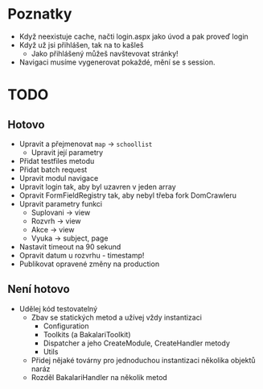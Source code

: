 # Poznatky
 - Když neexistuje cache, načti login.aspx jako úvod a pak proveď login
 - Když už jsi přihlášen, tak na to kašleš
 	- Jako přihlášený můžeš navštevovat stránky! 
 - Navigaci musíme vygenerovat pokaždé, mění se s session. 

# TODO
## Hotovo
- Upravit a přejmenovat `map` -> `schoollist`
	- Upravit její parametry
- Přidat testfiles metodu
- Přidat batch request
- Upravit modul navigace
- Upravit login tak, aby byl uzavren v jeden array
- Opravit FormFieldRegistry tak, aby nebyl třeba fork DomCrawleru
- Upravit parametry funkci
	- Suplovani -> view
	- Rozvrh -> view
	- Akce -> view
	- Vyuka -> subject, page
- Nastavit timeout na 90 sekund
- Opravit datum u rozvrhu - timestamp!
- Publikovat opravené změny na production

## Není hotovo
- Udělej kód testovatelný
	- Zbav se statických metod a užívej vždy instantizaci
		- Configuration
		- Toolkits (a BakalariToolkit)
		- Dispatcher a jeho CreateModule, CreateHandler metody
		- Utils
	- Přidej nějaké továrny pro jednoduchou instantizaci několika objektů naráz
	- Rozděl BakalariHandler na několik metod